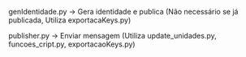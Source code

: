 genIdentidade.py -> Gera identidade e publica (Não necessário se já publicada, Utiliza exportacaKeys.py)

publisher.py -> Enviar mensagem (Utiliza update_unidades.py, funcoes_cript.py, exportacaoKeys.py) 


